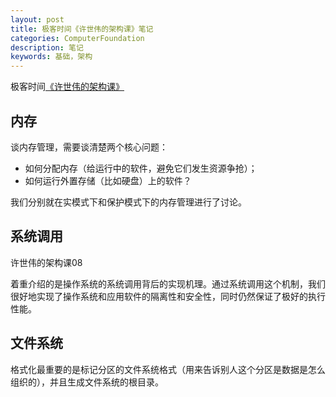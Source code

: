 ```yaml
---
layout: post
title: 极客时间《许世伟的架构课》笔记
categories: ComputerFoundation
description: 笔记
keywords: 基础，架构
---
```


极客时间[《许世伟的架构课》](https://time.geekbang.org/column/article/98406) 


## 内存

谈内存管理，需要谈清楚两个核心问题：

- 如何分配内存（给运行中的软件，避免它们发生资源争抢）；
- 如何运行外置存储（比如硬盘）上的软件？


我们分别就在实模式下和保护模式下的内存管理进行了讨论。

## 系统调用

许世伟的架构课08

着重介绍的是操作系统的系统调用背后的实现机理。通过系统调用这个机制，我们很好地实现了操作系统和应用软件的隔离性和安全性，同时仍然保证了极好的执行性能。


## 文件系统

格式化最重要的是标记分区的文件系统格式（用来告诉别人这个分区是数据是怎么组织的），并且生成文件系统的根目录。


